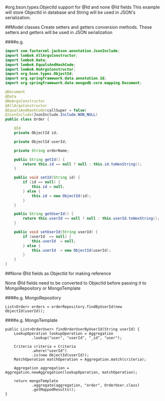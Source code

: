 #org.bson.types.ObjectId support for @Id and none @Id fields
This example will store ObjectId in database and String will be 
used in JSON's serialization.

##Model classes
Create setters and getters conversion methods. These setters and getters 
will be used in JSON serialization 

####e.g. 
```java
import com.fasterxml.jackson.annotation.JsonInclude;
import lombok.AllArgsConstructor;
import lombok.Data;
import lombok.EqualsAndHashCode;
import lombok.NoArgsConstructor;
import org.bson.types.ObjectId;
import org.springframework.data.annotation.Id;
import org.springframework.data.mongodb.core.mapping.Document;

@Document
@Data
@NoArgsConstructor
@AllArgsConstructor
@EqualsAndHashCode(callSuper = false)
@JsonInclude(JsonInclude.Include.NON_NULL)
public class Order {

    @Id
    private ObjectId id;

    private ObjectId userId;

    private String orderName;

    public String getId() {
        return this.id == null ? null : this.id.toHexString();
    }

    public void setId(String id) {
        if (id == null) {
            this.id = null;
        } else {
            this.id = new ObjectId(id);
        }
    }

    public String getUserId() {
        return this.userId == null ? null : this.userId.toHexString();
    }

    public void setUserId(String userId) {
        if (userId  == null) {
            this.userId  = null;
        } else {
            this.userId  = new ObjectId(userId);
        }
    }
}

```


##None @Id fields as ObjectId for making reference

None @Id fields need to be converted to ObjectId before 
passing it to MongoRepository or MongoTemplate


####e.g. MongoRepository
```
List<Order> orders = orderRepository.findByUserId(new ObjectId(userId));
```

####e.g. MongoTemplate
```
public List<OrderUser> findOrderUserByUserId(String userId) {
    LookupOperation lookupOperation = Aggregation
            .lookup("user", "userId", "_id", "user");

    Criteria criteria = Criteria
            .where("userId")
            .is(new ObjectId(userId));
    MatchOperation matchOperation = Aggregation.match(criteria);

    Aggregation aggregation = Aggregation.newAggregation(lookupOperation, matchOperation);

    return mongoTemplate
            .aggregate(aggregation, "order", OrderUser.class)
            .getMappedResults();
}
```

